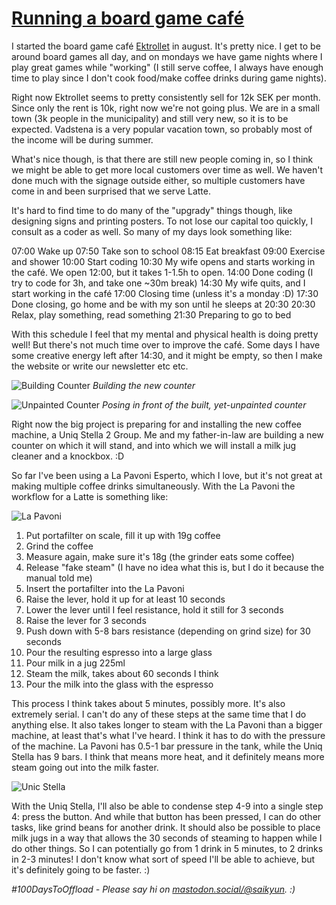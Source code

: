 # [Running a board game café](#running-a-board-game-cafe)

I started the board game café [Ektrollet](https://ektrollet.se) in august. It's pretty nice. I get to be around board games all day, and on mondays we have game nights where I play great games while "working" (I still serve coffee, I always have enough time to play since I don't cook food/make coffee drinks during game nights).

Right now Ektrollet seems to pretty consistently sell for 12k SEK per month. Since only the rent is 10k, right now we're not going plus. We are in a small town (3k people in the municipality) and still very new, so it is to be expected. Vadstena is a very popular vacation town, so probably most of the income will be during summer.

What's nice though, is that there are still new people coming in, so I think we might be able to get more local customers over time as well. We haven't done much with the signage outside either, so multiple customers have come in and been surprised that we serve Latte.

It's hard to find time to do many of the "upgrady" things though, like designing signs and printing posters. To not lose our capital too quickly, I consult as a coder as well. So many of my days look something like:

07:00 Wake up
07:50 Take son to school
08:15 Eat breakfast
09:00 Exercise and shower
10:00 Start coding
10:30 My wife opens and starts working in the café. We open 12:00, but it takes 1-1.5h to open.
14:00 Done coding (I try to code for 3h, and take one ~30m break)
14:30 My wife quits, and I start working in the café
17:00 Closing time (unless it's a monday :D)
17:30 Done closing, go home and be with my son until he sleeps at 20:30
20:30 Relax, play something, read something
21:30 Preparing to go to bed

With this schedule I feel that my mental and physical health is doing pretty well! But there's not much time over to improve the café. Some days I have some creative energy left after 14:30, and it might be empty, so then I make the website or write our newsletter etc etc.

![Building Counter](/posts/33/bygga_disk.jpg)
_Building the new counter_

![Unpainted Counter](/posts/33/omalad_disk.jpg)
_Posing in front of the built, yet-unpainted counter_

Right now the big project is preparing for and installing the new coffee machine, a Uniq Stella 2 Group. Me and my father-in-law are building a new counter on which it will stand, and into which we will install a milk jug cleaner and a knockbox. :D

So far I've been using a La Pavoni Esperto, which I love, but it's not great at making multiple coffee drinks simultaneously. With the La Pavoni the workflow for a Latte is something like:

![La Pavoni](/posts/33/la_pavoni.jpg)

1. Put portafilter on scale, fill it up with 19g coffee
2. Grind the coffee
3. Measure again, make sure it's 18g (the grinder eats some coffee)
4. Release "fake steam" (I have no idea what this is, but I do it because the manual told me)
5. Insert the portafilter into the La Pavoni
6. Raise the lever, hold it up for at least 10 seconds
7. Lower the lever until I feel resistance, hold it still for 3 seconds
8. Raise the lever for 3 seconds
9. Push down with 5-8 bars resistance (depending on grind size) for 30 seconds
10. Pour the resulting espresso into a large glass
11. Pour milk in a jug 225ml
12. Steam the milk, takes about 60 seconds I think
13. Pour the milk into the glass with the espresso

This process I think takes about 5 minutes, possibly more. It's also extremely serial. I can't do any of these steps at the same time that I do anything else. It also takes longer to steam with the La Pavoni than a bigger machine, at least that's what I've heard. I think it has to do with the pressure of the machine. La Pavoni has 0.5-1 bar pressure in the tank, while the Uniq Stella has 9 bars. I think that means more heat, and it definitely means more steam going out into the milk faster.

![Unic Stella](/posts/33/unic_stella.webp)

With the Uniq Stella, I'll also be able to condense step 4-9 into a single step 4: press the button. And while that button has been pressed, I can do other tasks, like grind beans for another drink. It should also be possible to place milk jugs in a way that allows the 30 seconds of steaming to happen while I do other things. So I can potentially go from 1 drink in 5 minutes, to 2 drinks in 2-3 minutes! I don't know what sort of speed I'll be able to achieve, but it's definitely going to be faster. :)

_#100DaysToOffload - Please say hi on [mastodon.social/@saikyun](https://mastodon.social/@saikyun). :)_
